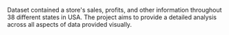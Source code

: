 Dataset contained a store's sales, profits, and other information throughout 38 different states in USA. The project aims to provide a detailed analysis across all aspects of data provided visually. 
